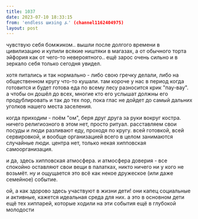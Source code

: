 ```yaml
---
title: 1037
date: 2023-07-10 18:33:15
from: 'endless шизing ⍼' (channel1162404975)
layout: post
---
```


чувствую себя бомжиком.. вышли после долгого времени в цивилизацию и купили всякие ништяки в магазах, а от обычного торта эйфория как от чего-то невероятного.. ещё зарос очень сильно и в зеркало себя только сегодня увидел.

хотя питались и так нормально - либо свою гречку делали, либо на общественном кругу что-то кушали. там короче у нас в период когда готовится и будет готова еда по всему лесу разносится крик "пау-вау". а чтобы он дошёл до всех, многие кто его услышат должны его продублировать и так до тех пор, пока глас не дойдет до самый дальних уголков нашего места заселения.

когда приходим - поём "ом", беря друг друга за руки вокруг костра. ничего религиозного в этом нет, просто ритуал. расставляем свои посуды и люди разливают еду, проходя по кругу. всей готовкой, всей сервировкой, и вообще организацией всего в целом занимаются случайные люди. центра нет, только некая хипповская самоорганизация.

и да, здесь хипповская атмосфера. и атмосфера доверия - все спокойно оставляют свои вещи в палатках, никто ничего ни у кого не возьмёт. ну и ощущается это всё как некое дружеское (или даже семейное) событие. 

ой, а как здорово здесь участвуют в жизни дети! они капец социальные и активные, кажется идеальная среда для них. а это в основном дети ещё тех хиппарей, которые ходили на эти события ещё в глубокой молодости
